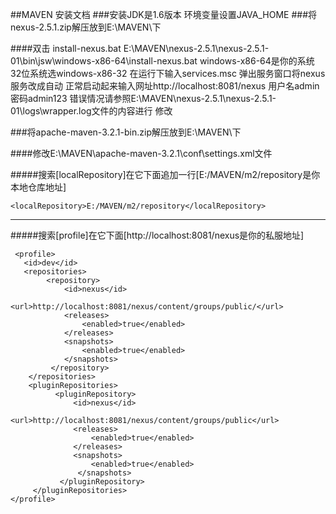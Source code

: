 ##MAVEN 安装文档
###安装JDK是1.6版本
	环境变量设置JAVA_HOME
###将 nexus-2.5.1.zip解压放到E:\MAVEN\下

####双击 install-nexus.bat
	E:\MAVEN\nexus-2.5.1\nexus-2.5.1-01\bin\jsw\windows-x86-64\install-nexus.bat
	windows-x86-64是你的系统32位系统选windows-x86-32
	在运行下输入services.msc 弹出服务窗口将nexus服务改成自动
	正常启动起来输入网址http://localhost:8081/nexus 用户名admin密码admin123
	错误情况请参照E:\MAVEN\nexus-2.5.1\nexus-2.5.1-01\logs\wrapper.log文件的内容进行 修改


###将apache-maven-3.2.1-bin.zip解压放到E:\MAVEN\下

####修改E:\MAVEN\apache-maven-3.2.1\conf\settings.xml文件

#####搜索[localRepository]在它下面追加一行[E:/MAVEN/m2/repository是你本地仓库地址]

	<localRepository>E:/MAVEN/m2/repository</localRepository>

- - -

#####搜索[profile]在它下面[http://localhost:8081/nexus是你的私服地址]

	 <profile>
	   <id>dev</id>
	   <repositories>
	        <repository>
	            <id>nexus</id>               
	            <url>http://localhost:8081/nexus/content/groups/public/</url>
	            <releases>
	                <enabled>true</enabled>
	            </releases>
	            <snapshots>
	                <enabled>true</enabled>
	            </snapshots>
	         </repository>
	    </repositories>          
	    <pluginRepositories>
	          <pluginRepository>
	              <id>nexus</id>
	              <url>http://localhost:8081/nexus/content/groups/public</url>
	              <releases>
	                  <enabled>true</enabled>
	              </releases>
	              <snapshots>
	                  <enabled>true</enabled>
	               </snapshots>
	           </pluginRepository>
	     </pluginRepositories>
	</profile>
